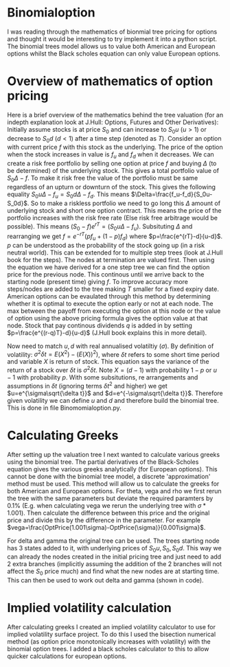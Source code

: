# Binomialoption
I was reading through the mathematics of bionmial tree pricing for options and thought it would be interesting to try implement it into a python script. The binomial trees model allows us to value both American and European options whilst the Black scholes equation can only value European options. 

# Overview of mathematics of option pricing
Here is a brief overview of the mathematics behind the tree valuation (for an indepth explanation look at J.Hull: Options, Futures and Other Derivatives):
Initially assume stocks is at price $S_0$ and can increase to $S_0 u$ ($u>1$) or decrease to $S_0 d$ ($d<1$) after a time step (denoted as $T$). Consider an option with current price $f$ with this stock as the underlying. The price of the option when the stock increases in value is $f_u$ and $f_d$ when it decreases. We can create a risk free portfolio by selling one option at price $f$ and buying $\Delta$ (to be determined) of the underlying stock. This gives a total portfolio value of $S_0\Delta-f$. To make it risk free the value of the portfolio must be same regardless of an upturn or downturn of the stock. This gives the following equality $S_0u\Delta -f_u=S_0d\Delta-f_d$. This means $\Delta=\frac{f_u-f_d}{S_0u-S_0d}$. So to make a riskless portfolio we need to go long this $\Delta$ amount of underlying stock and short one option contract. This means the price of the portfolio increases with the risk free rate (Else risk free arbitrage would be possible). This means $(S_0-f)e^{rT}=(S_0u\Delta-f_u)$. Subsituting $\Delta$ and rearranging we get $f=e^{-rT}(pf_u+(1-p)f_d)$ where $p=\frac{e^{rT}-d}{u-d}$. $p$ can be understood as the probability of the stock going up (in a risk neutral world). This can be extended for to multiple step trees (look at J.Hull book for the steps). The nodes at termination are valued first. Then using the equation we have derived for a one step tree we can find the option price for the previous node. This continous until we arrive back to the starting node (present time) giving $f$. To improve accuracy more steps/nodes are added to the tree making $T$ smaller for a fixed expiry date. American options can be evaulated through this method by determining whether it is optimal to execute the option early or not at each node. The max between the payoff from executing the option at this node or the value of option using the above pricing formula gives the option value at that node. Stock that pay continous dividends $q$ is added in by setting $p=\frac{e^{(r-q)T}-d}{u-d}$ (J.Hull book explains this in more detail). 

Now need to match $u,d$ with real annualised volatiltiy ($\sigma$). By definition of volatility: $\sigma^2 \delta t= E(X^2)-(E(X))^2)$, where $\delta t$ refers to some short time period and variable $X$ is return of stock. This equation says the variance of the return of a stock over $\delta t$ is $\sigma^2\delta t$. Note $X=(d-1)$ with probability $1-p$ or $u-1$ with probability $p$. With some subsitutions, re arrangements and assumptions in $\delta t$ (ignoring terms $\delta t^2$ and higher) we get $u=e^{\sigma\sqrt{\delta t}}$ and $d=e^{-\sigma\sqrt{\delta t}}$. Therefore given volatility we can define $u$ and $d$ and therefore build the binomial tree. This is done in file Binomomialoption.py. 

# Calculating Greeks
After setting up the valuation tree I next wanted to calculate various greeks using the binomial tree. The partial derivatives of the Black-Scholes equation gives the various greeks analytically (for European options). This cannot be done with the binomial tree model, a discrete 'approximation' method must be used. This method will allow us to calculate the greeks for both American and European options. For theta, vega and rho we first rerun the tree with the same parameters but deviate the required paramters by $0.1\%$ (E.g. when calculating vega we rerun the underlying tree with $\sigma*1.001$). Then calculate the difference between this price and the original price and divide this by the difference in the parameter. For example $vega=\frac{OptPrice(1.001\sigma)-OptPrice(\sigma)}{0.001\sigma}$.

For delta and gamma the original tree can be used. The trees starting node has 3 states added to it, with underlying prices of $S_0 u,S_0,S_0 d$. This way we can already the nodes created in the initial pricing tree and just need to add 2 extra branches (implicitly assuming the addition of the 2 branches will not affect the $S_0$ price much) and find what the new nodes are at starting time. This can then be used to work out delta and gamma (shown in code).

# Implied volatility calculation
After calculating greeks I created an implied volatility calculator to use for implied volatility surface project. To do this I used the bisection numerical method (as option price monotonically increases with volatility) with the binomial option trees. I added a black scholes calculator to this to allow quicker calculations for european options.
   

